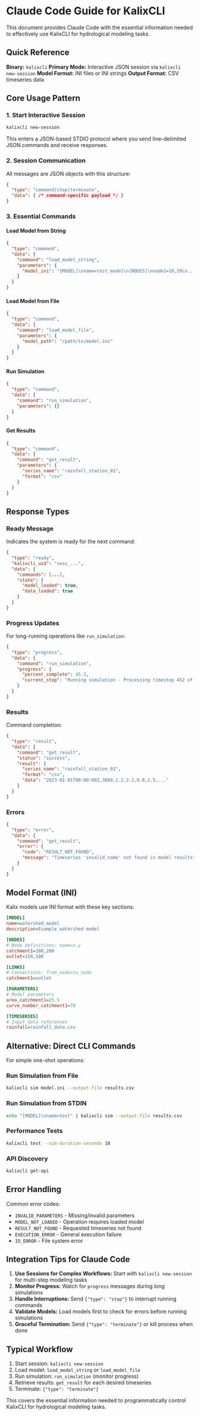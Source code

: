 # Claude Code Guide for KalixCLI

This document provides Claude Code with the essential information needed to effectively use KalixCLI for hydrological modeling tasks.

## Quick Reference

**Binary:** `kalixcli`
**Primary Mode:** Interactive JSON session via `kalixcli new-session`
**Model Format:** INI files or INI strings
**Output Format:** CSV timeseries data

## Core Usage Pattern

### 1. Start Interactive Session
```bash
kalixcli new-session
```
This enters a JSON-based STDIO protocol where you send line-delimited JSON commands and receive responses.

### 2. Session Communication
All messages are JSON objects with this structure:
```json
{
  "type": "command|stop|terminate",
  "data": { /* command-specific payload */ }
}
```

### 3. Essential Commands

#### Load Model from String
```json
{
  "type": "command",
  "data": {
    "command": "load_model_string",
    "parameters": {
      "model_ini": "[MODEL]\nname=test_model\n[NODES]\nnode1=10,20\n..."
    }
  }
}
```

#### Load Model from File
```json
{
  "type": "command",
  "data": {
    "command": "load_model_file",
    "parameters": {
      "model_path": "/path/to/model.ini"
    }
  }
}
```

#### Run Simulation
```json
{
  "type": "command",
  "data": {
    "command": "run_simulation",
    "parameters": {}
  }
}
```

#### Get Results
```json
{
  "type": "command",
  "data": {
    "command": "get_result",
    "parameters": {
      "series_name": "rainfall_station_01",
      "format": "csv"
    }
  }
}
```

## Response Types

### Ready Message
Indicates the system is ready for the next command:
```json
{
  "type": "ready",
  "kalixcli_uid": "sess_...",
  "data": {
    "commands": [...],
    "state": {
      "model_loaded": true,
      "data_loaded": true
    }
  }
}
```

### Progress Updates
For long-running operations like `run_simulation`:
```json
{
  "type": "progress",
  "data": {
    "command": "run_simulation",
    "progress": {
      "percent_complete": 45.2,
      "current_step": "Running simulation - Processing timestep 452 of 1000"
    }
  }
}
```

### Results
Command completion:
```json
{
  "type": "result",
  "data": {
    "command": "get_result",
    "status": "success",
    "result": {
      "series_name": "rainfall_station_01",
      "format": "csv",
      "data": "2023-01-01T00:00:00Z,3600,1.2,2.1,0.8,1.5,..."
    }
  }
}
```

### Errors
```json
{
  "type": "error",
  "data": {
    "command": "get_result",
    "error": {
      "code": "RESULT_NOT_FOUND",
      "message": "Timeseries 'invalid_name' not found in model results"
    }
  }
}
```

## Model Format (INI)

Kalix models use INI format with these key sections:

```ini
[MODEL]
name=watershed_model
description=Example watershed model

[NODES]
# Node definitions: name=x,y
catchment1=100,200
outlet=150,100

[LINKS]
# Connections: from_node=to_node
catchment1=outlet

[PARAMETERS]
# Model parameters
area_catchment1=25.5
curve_number_catchment1=70

[TIMESERIES]
# Input data references
rainfall=rainfall_data.csv
```

## Alternative: Direct CLI Commands

For simple one-shot operations:

### Run Simulation from File
```bash
kalixcli sim model.ini --output-file results.csv
```

### Run Simulation from STDIN
```bash
echo "[MODEL]\nname=test" | kalixcli sim --output-file results.csv
```

### Performance Tests
```bash
kalixcli test --sim-duration-seconds 10
```

### API Discovery
```bash
kalixcli get-api
```

## Error Handling

Common error codes:
- `INVALID_PARAMETERS` - Missing/invalid parameters
- `MODEL_NOT_LOADED` - Operation requires loaded model
- `RESULT_NOT_FOUND` - Requested timeseries not found
- `EXECUTION_ERROR` - General execution failure
- `IO_ERROR` - File system error

## Integration Tips for Claude Code

1. **Use Sessions for Complex Workflows:** Start with `kalixcli new-session` for multi-step modeling tasks
2. **Monitor Progress:** Watch for `progress` messages during long simulations
3. **Handle Interruptions:** Send `{"type": "stop"}` to interrupt running commands
4. **Validate Models:** Load models first to check for errors before running simulations
5. **Graceful Termination:** Send `{"type": "terminate"}` or kill process when done

## Typical Workflow

1. Start session: `kalixcli new-session`
2. Load model: `load_model_string` or `load_model_file`
3. Run simulation: `run_simulation` (monitor progress)
4. Retrieve results: `get_result` for each desired timeseries
5. Terminate: `{"type": "terminate"}`

This covers the essential information needed to programmatically control KalixCLI for hydrological modeling tasks.